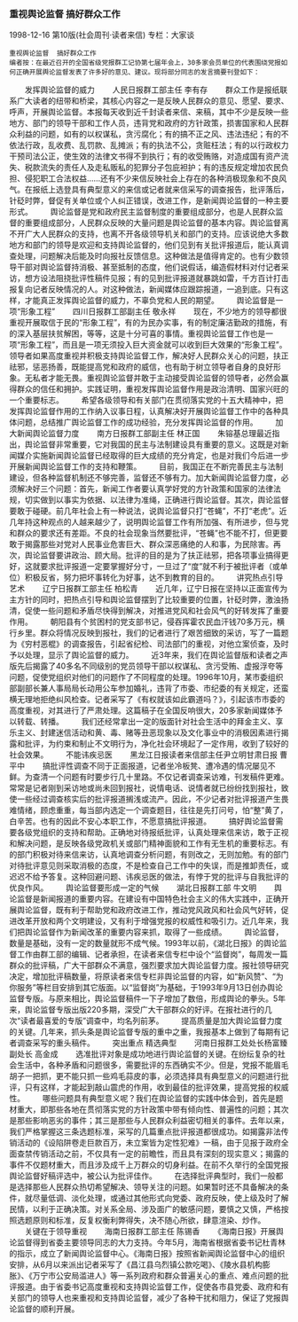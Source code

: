 ### 重视舆论监督  搞好群众工作

1998-12-16
第10版(社会周刊·读者来信)
专栏：大家谈

    重视舆论监督  搞好群众工作
    编者按：在最近召开的全国省级党报群工记协第七届年会上，30多家会员单位的代表围绕党报如何正确开展舆论监督发表了许多好的意见、建议。现将部分同志的发言摘要刊登如下：
　　发挥舆论监督的威力
　　人民日报群工部主任 李有存
　　群众工作是报纸联系广大读者的纽带和桥梁，其核心内容之一是反映人民群众的意见、愿望、要求、呼声，开展舆论监督。本报每天收到近千封读者来信、来稿，其中不少是反映一些地方、部门的领导干部和工作人员，违背党和政府的方针政策，损害国家和人民群众利益的问题，如有的以权谋私，贪污腐化；有的搞不正之风、违法违纪；有的不依法行政，乱收费、乱罚款、乱摊派；有的执法不公，贪赃枉法；有的以行政权力干预司法公正，使生效的法律文书得不到执行；有的收受贿赂，对造成国有资产流失、税款流失的责任人及走私贩私的犯罪分子包庇袒护；有的违反规定增加农民负担、侵犯职工合法权益……还有不少来信反映社会上存在的各种消极现象和不良风气。在报纸上选登具有典型意义的来信或记者就来信采写的调查报告，批评落后，针砭时弊，督促有关单位或个人纠正错误，改进工作，是新闻舆论监督的一种主要形式。
　　舆论监督是党和政府民主监督制度的重要组成部分，也是人民群众监督的重要组成部分，人民群众反映的大量问题是舆论监督的基本内容。舆论监督离不开广大人民群众的支持，也离不开各级领导机关和部门的支持。应该说绝大多数地方和部门的领导是欢迎和支持舆论监督的，他们见到有关批评报道后，能认真调查处理，问题解决后能及时向报社反馈信息。这种做法是值得肯定的。也有少数领导干部对舆论监督持消极、甚至抵制的态度，他们说假话，编造假材料对付记者采访，想方设法阻挠批评性稿件见报；有的见到批评报道就暴跳如雷，千方百计打击报复向记者反映情况的人。对这种做法，新闻媒体应跟踪报道，一追到底。只有这样，才能真正发挥舆论监督的威力，不辜负党和人民的期望。
　　舆论监督是一项“形象工程”
　　四川日报群工部副主任  敬永祥
　　现在，不少地方的领导都很重视开展取信于民的“形象工程”，有的为民办实事，有的制定廉洁勤政的措施，有的深入基层扶贫解困，等等，这是十分可喜的事情。重视舆论监督工作也是一项“形象工程”，而且是一项无须投入巨大资金就可以收到巨大效果的“形象工程”。领导者如果高度重视并积极支持舆论监督工作，解决好人民群众关心的问题，扶正祛邪，惩恶扬善，既能提高党和政府的威信，也有助于树立领导者自身的良好形象。无私者才能无畏。重视舆论监督并敢于主动接受舆论监督的领导者，必然会赢得群众的信任和拥护。实践证明，重视发挥舆论监督作用是政治清明、国家兴旺的一个重要标志。
　　希望各级领导和有关部门在贯彻落实党的十五大精神中，把发挥舆论监督作用的工作纳入议事日程，认真解决好开展舆论监督工作中的各种具体问题，总结推广舆论监督工作的成功经验，充分发挥舆论监督的作用。
　　加大新闻舆论监督力度
　　南方日报群工部副主任  林正国
　　朱镕基总理最近指出，舆论监督非常重要，它对我国的民主与法制建设具有重要的意义。这既是对新闻媒介实施新闻舆论监督已经取得的巨大成绩的充分肯定，也是对我们今后进一步开展新闻舆论监督工作的支持和鞭策。
　　目前，我国正在不断完善民主与法制建设，但各种监督机制还不够完善，监督还不够有力。加大新闻舆论监督力度，必须解决好三个问题：首先，新闻工作者要认真学好党的方针政策和国家的法律法规，切实做到以事实为依据、以法律为准绳，正确进行舆论监督。其次，舆论监督要敢于碰硬。前几年社会上有一种说法，说舆论监督只打“苍蝇”，不打“老虎”。近几年持这种观点的人越来越少了，说明舆论监督工作有所加强、有所进步，但与党和群众的要求还有差距。不良的社会现象当然要批评，“苍蝇”也不能不打，但更要敢于揭露那些对党对人民事业危害巨大、群众深恶痛绝的人和事，为民除害。再次，舆论监督要讲政治、顾大局。批评的目的是为了扶正祛邪，把各项事业搞得更好，这就要求批评报道一定要掌握好分寸，一旦过了“度”就不利于被批评者（或单位）积极反省，努力把坏事转化为好事，达不到教育的目的。
　　讲究热点引导艺术
　　辽宁日报群工部主任  柏松青
　　近几年，辽宁日报在坚持以正面宣传为主方针的同时，把热点引导和舆论监督摆到了比较重要的位置，针砭时弊，激浊扬清，促使一些问题和矛盾尽快得到解决，对推进党风和社会风气的好转发挥了重要作用。
　　朝阳县有个贫困村的党支部书记，侵吞挥霍农民血汗钱70多万元，横行乡里。群众将情况反映到报社，我们的记者进行了艰苦细致的采访，写了一篇题为《穷村恶棍》的调查报告，引起省纪检、司法部门的重视，对他立案侦查，及时予以处理，显示了舆论监督的威力。
　　近3年来，我们在舆论监督版和读者之声版先后揭露了40多名不同级别的党员领导干部以权谋私、贪污受贿、虚报浮夸等问题，促使党组织对他们的问题作了不同程度的处理。1996年10月，某市委组织部副部长兼人事局局长动用公车参加婚礼，违背了市委、市纪委的有关规定，还蛮横无理地拒绝纠风检查。记者采写了《有权就该如此霸道吗？》，引起该市市委的高度重视，对其进行了严肃处理。这篇稿子在全国反响很大，20多家新闻媒体予以转载、转播。
　　我们还经常拿出一定的版面针对社会生活中的拜金主义、享乐主义、封建迷信活动和黄、毒、赌等丑恶现象以及文化事业中的消极因素进行揭露和批评，为约束和制止不文明行为，净化社会环境起了一定作用，收到了较好的社会效果。
　　不能讳疾忌医
　　黑龙江日报读者来信部主任尹立明甘肃日报  曹平中
　　搞批评性调查不同于正面报道，记者坐冷板凳、遭冷遇的情况屡见不鲜。为查清一个问题有时要步行几十里路。不仅记者调查采访难，刊发稿件更难。常常是记者刚到采访地或尚未回到报社，说情电话、说情者就已纷纷找到报社，致使一些经过调查核实后的批评报道搁浅或流产。因此，不少记者对批评报道产生畏难情绪，顾虑重重，每当部内选定一个调查题目，往往是先打问号，怕“整”黄了，白辛苦。也有的因此不安心本职工作，不愿意搞批评报道。
　　搞好舆论监督需要各级党组织的支持和帮助。正确地对待报纸批评，认真处理来信来访，敢于正视和解决问题，是反映各级党政机关或部门精神面貌和工作有无生机的重要标志。有的部门积极对待来信来访，认真地调查分析问题，有则改之，无则加勉。有的部门对待批评意见则采取消极的态度，不是检查自己工作中的失误，而是推卸责任，或迟迟不给予答复。这种回避问题、讳疾忌医的做法，有悖于党的批评与自我批评的优良作风。
　　舆论监督要形成一定的气候
　　湖北日报群工部  牛文明
　　舆论监督是新闻报道的重要内容。在建设有中国特色社会主义的伟大实践中，正确开展舆论监督，既有利于帮助党和政府改进工作，推动党风政风和社会风气好转，促进改革开放和两个文明建设，又有利于增强党报的权威性和吸引力。近几年来，我们把舆论监督作为新闻改革的重要内容来抓，取得了一些成绩。
　　舆论监督，数量是基础，没有一定的数量就形不成气候。1993年以前，《湖北日报》的舆论监督工作由群工部的编辑、记者承担，在读者来信专栏中设个“监督岗”，每周发一篇群众的批评稿，广大干部群众不满意，强烈要求加大舆论监督力度。报社领导研究决定，增加批评稿数量，将原读者来信专栏非舆论监督的内容，如“新风赞”、“为你服务”等栏目安排到其它版面。以“监督岗”为基础，于1993年9月13日创办舆论监督专版。与原来相比，舆论监督稿件一下子增加了数倍，形成舆论的拳头。5年来，舆论监督专版出版220多期，深受广大干部群众的好评。在报社进行的几次“读者最喜爱的专版”调查中，均名列前茅。
　　提高质量是加大舆论监督力度的关键。几年来，抓头条是舆论监督专版的重中之重，我报基本上做到了每期有记者调查采写的重头稿件。
　　突出重点  精选典型
　　河南日报群工处处长杨富臻副处长  高金成
　　选准批评对象是成功地进行舆论监督的关键。在纷纭复杂的社会生活中，各种矛盾和问题很多，需要批评的东西确实不少。但是，党报不能眉毛胡子一把抓，更不能只抓一些鸡毛蒜皮的事，必须选择具有典型意义的问题进行批评，只有这样，才能起到敲山震虎的作用，收到最佳的批评效果，提高党报的权威性。
　　哪些问题具有典型意义呢？我们在舆论监督的实践中体会到，首先是题材重大，即那些各地在贯彻落实党的方针政策中带有倾向性、普遍性的问题；其次是那些影响恶劣的事件；其三是那些与人民群众利益密切相关的事件。去年以来，我们严格掌握这三条选题标准，采写的几篇重点批评报道都很成功。如揭露非法传销活动的《设陷阱卷走巨款百万，未立案皆为定性犯难》一稿，由于见报于政府全面查禁传销活动之前，不仅具有一定的前瞻性，而且具有深刻的现实意义；揭露的事件不仅题材重大，而且涉及成千上万群众的切身利益。在前不久举行的全国党报舆论监督好稿评选中，被公认为批评佳作。
　　在选择批评典型时，我们一般都是选择那些人民群众热切希望解决、领导关注的问题。如果暂时还不具备解决的条件，就尽量低调、淡化处理，或通过其他形式向党委、政府反映，使上级及时了解民情，以利于正确决策。对关系全局、涉及面广的敏感问题，要慎之又慎，严格按照选题原则和标准，反复权衡利弊得失，决不随心所欲，肆意渲染、炒作。
　　关键在于领导重视
　　海南日报群工部主任  陈锡香
　　《海南日报》开展舆论监督得到省委主要领导同志的大力支持。今年5月，海南省根据省委书记杜青林的指示，成立了新闻舆论监督中心。《海南日报》按照省新闻舆论监督中心的组织安排，从6月以来派出记者采写了《昌江县乌烈镇公款吃喝》、《陵水县机构膨胀》、《万宁市公安局滥进人》等一系列政府和群众普遍关心的重点、难点问题的批评报道。由于省委书记高度重视和支持舆论监督工作，促使各市县党委、政府和有关部门的领导人也来重视和支持舆论监督，减少了各种干扰和阻力，保证了党报舆论监督的顺利开展。
